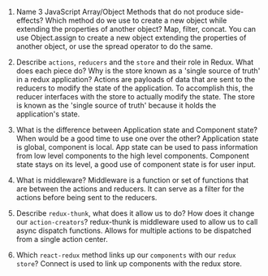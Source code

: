 1.  Name 3 JavaScript Array/Object Methods that do not produce side-effects? Which method do we use to create a new object while extending the properties of another object?
    Map, filter, concat. You can use Object.assign to create a new object extending the properties of another object, or use the spread operator to do the same.

1.  Describe `actions`, `reducers` and the `store` and their role in Redux. What does each piece do? Why is the store known as a 'single source of truth' in a redux application?
    Actions are payloads of data that are sent to the reducers to modify the state of the application. To accomplish this, the reducer interfaces with the store to actually modify the state. The store is known as the 'single source of truth' because it holds the application's state.

1.  What is the difference between Application state and Component state? When would be a good time to use one over the other?
    Application state is global, component is local. App state can be used to pass information from low level components to the high level components. Component state stays on its level, a good use of component state is for user input.

1.  What is middleware?
    Middleware is a function or set of functions that are between the actions and reducers. It can serve as a filter for the actions before being sent to the reducers.

1.  Describe `redux-thunk`, what does it allow us to do? How does it change our `action-creators`?
    redux-thunk is middleware used to allow us to call async dispatch functions. Allows for multiple actions to be dispatched from a single action center.

1.  Which `react-redux` method links up our `components` with our `redux store`?
    Connect is used to link up components with the redux store.